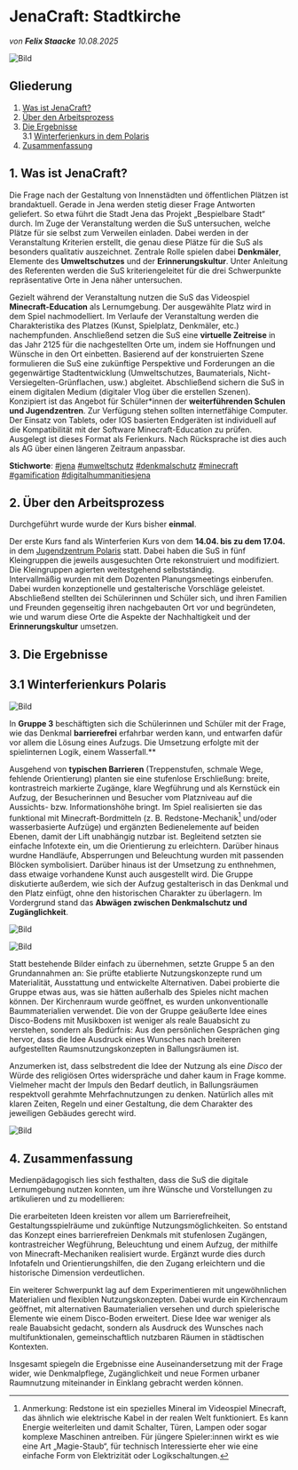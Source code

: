 
# JenaCraft: Stadtkirche

*von **Felix Staacke**   10.08.2025*

![Bild](https://github.com/Datenflix007/jenaCraftImages/raw/main/images/header.jpg)

## Gliederung

1. [Was ist JenaCraft?](#was-ist-jenacraft)
2. [Über den Arbeitsprozess](#2-über-den-arbeitsprozess)
3. [Die Ergebnisse](#3-die-ergebnisse)<br />
  3.1 [Winterferienkurs in dem Polaris](#31-winterferienkurs-polaris)
4. [Zusammenfassung](#4-zusammenfassung)

## 1. Was ist JenaCraft?

Die Frage nach der Gestaltung von Innenstädten und öffentlichen Plätzen ist brandaktuell. Gerade in Jena werden
stetig dieser Frage Antworten geliefert. So etwa führt die Stadt Jena das Projekt „Bespielbare Stadt“ durch.
Im Zuge der Veranstaltung werden die SuS untersuchen, welche Plätze für sie selbst zum Verweilen einladen. Dabei
werden in der Veranstaltung Kriterien erstellt, die genau diese Plätze für die SuS als besonders qualitativ
auszeichnet. Zentrale Rolle spielen dabei  **Denkmäler**, Elemente des **Umweltschutzes** und der **Erinnerungskultur**.
Unter Anleitung des Referenten werden die SuS kriteriengeleitet für die drei Schwerpunkte repräsentative Orte in
Jena näher untersuchen.

Gezielt während der Veranstaltung nutzen die SuS das Videospiel  **Minecraft-Education** als Lernumgebung. Der ausgewählte
Platz wird in dem Spiel nachmodelliert. Im Verlaufe der Veranstaltung werden die Charakteristika des Platzes (Kunst,
Spielplatz, Denkmäler, etc.) nachempfunden. Anschließend setzen die SuS eine **virtuelle Zeitreise** in das Jahr 2125
für die nachgestellten Orte um, indem sie Hoffnungen und Wünsche in den Ort einbetten. Basierend auf der
konstruierten Szene formulieren die SuS eine zukünftige Perspektive und Forderungen an die gegenwärtige
Stadtentwicklung (Umweltschutzes, Baumaterials, Nicht-Versiegelten-Grünflachen, usw.) abgleitet. Abschließend
sichern die SuS in einem digitalen Medium (digitaler Vlog über die erstellen Szenen).
Konzipiert ist das Angebot für Schüler*innen der **weiterführenden Schulen und Jugendzentren**. Zur Verfügung
stehen sollten internetfähige Computer. Der Einsatz von Tablets, oder IOS basierten Endgeräten ist individuell auf
die Kompatibilität mit der Software Minecraft-Education zu prüfen. Ausgelegt ist dieses Format als Ferienkurs. Nach
Rücksprache ist dies auch als AG über einen längeren Zeitraum anpassbar.

**Stichworte**: [#jena](https://4dcity.org/?scene=jena) [#umweltschutz](https://4dcity.org/?scene=jena) [#denkmalschutz](https://4dcity.org/?scene=jena) [#minecraft](https://4dcity.org/?scene=jena) [#gamification](https://4dcity.org/?scene=jena) [#digitalhummanitiesjena](https://4dcity.org/?scene=jena)

## 2. Über den Arbeitsprozess

Durchgeführt wurde wurde der Kurs bisher **einmal**. 

Der erste Kurs fand als Winterferien Kurs von dem **14.04. bis zu dem 17.04.** in dem [Jugendzentrum Polaris](https://polaris-jena.de/) statt. Dabei haben die SuS in fünf 
Kleingruppen die jeweils ausgesuchten Orte rekonstruiert und modifiziert. Die Kleingruppen agierten weitestgehend selbstständig.  
Intervallmäßig wurden mit dem Dozenten Planungsmeetings einberufen. Dabei wurden konzeptionelle und gestalterische 
Vorschläge geleistet.
Abschließend stellten dei Schülerinnen und Schüler sich, und ihren Familien und Freunden gegenseitig ihren nachgebauten 
Ort vor und begründeten, wie und warum diese Orte die Aspekte der Nachhaltigkeit und der **Erinnerungskultur** umsetzen.

## 3. Die Ergebnisse

## 3.1 Winterferienkurs Polaris

![Bild](https://github.com/Datenflix007/jenaCraftImages/raw/main/images/g3_1.png)

In **Gruppe 3** beschäftigten sich die Schülerinnen und Schüler mit der Frage, wie das Denkmal **barrierefrei** erfahrbar 
werden kann, und entwarfen dafür vor allem die Lösung eines Aufzugs. Die Umsetzung erfolgte mit der spielinternen Logik, 
einem Wasserfall.**

Ausgehend von **typischen Barrieren** (Treppenstufen, schmale Wege, fehlende Orientierung) planten sie eine stufenlose 
Erschließung: breite, kontrastreich markierte Zugänge, klare Wegführung und als Kernstück ein Aufzug, der Besucherinnen 
und Besucher vom Platzniveau auf die Aussichts- bzw. Informationshöhe bringt. Im Spiel realisierten sie das funktional 
mit Minecraft-Bordmitteln (z. B. Redstone-Mechanik[^1] und/oder wasserbasierte Aufzüge) und ergänzten Bedienelemente auf 
beiden Ebenen, damit der Lift unabhängig nutzbar ist. Begleitend setzten sie einfache Infotexte 
ein, um die Orientierung zu erleichtern. Darüber hinaus wurdne Handläufe, Absperrungen und Beleuchtung wurden mit passenden Blöcken symbolisiert. 
Darüber hinaus ist der Umsetzung zu enthnehmen, dass etwaige vorhandene Kunst auch ausgestellt wird. Die Gruppe diskutierte 
außerdem, wie sich der Aufzug gestalterisch in das Denkmal und den Platz einfügt, ohne den historischen Charakter zu 
überlagern. Im Vordergrund stand das **Abwägen zwischen Denkmalschutz und Zugänglichkeit**.



![Bild](https://github.com/Datenflix007/jenaCraftImages/raw/main/images/g3_3.png)

![Bild](https://github.com/Datenflix007/jenaCraftImages/raw/main/images/g5_3.png)

Statt bestehende Bilder einfach zu übernehmen, setzte Gruppe 5 an den Grundannahmen an: Sie prüfte etablierte 
Nutzungskonzepte rund um Materialität, Ausstattung und entwickelte Alternativen. Dabei probierte die Gruppe etwas aus, 
was sie hätten außerhalb des Spieles nicht machen können. Der Kirchenraum wurde geöffnet, es wurden unkonventionalle 
Baummaterialien verwendet. Die von der Gruppe geäußerte Idee eines Disco-Bodens mit Musikboxen ist weniger als reale Bauabsicht zu verstehen, sondern als Bedürfnis: Aus den persönlichen Gesprächen ging hervor, dass die Idee Ausdruck eines Wunsches nach breiteren aufgestellten Raumsnutzungskonzepten in Ballungsräumen ist. 

Anzumerken ist, dass selbstredent die Idee der Nutzung als eine *Disco* der Würde des religiösen Ortes widerspräche und daher kaum in Frage komme. Vielmeher macht der Impuls den Bedarf deutlich, in Ballungsräumen respektvoll gerahmte 
Mehrfachnutzungen zu denken. Natürlich alles mit klaren Zeiten, Regeln und einer Gestaltung, die dem Charakter des jeweiligen Gebäudes gerecht wird.

![Bild](https://github.com/Datenflix007/jenaCraftImages/raw/main/images/g5_6.png)

## 4. Zusammenfassung
Medienpädagogisch lies sich festhalten, dass die SuS die digitale Lernumgebung nutzen konnten, um ihre Wünsche und Vorstellungen zu artikulieren und zu modellieren:

Die erarbeiteten Ideen kreisten vor allem um Barrierefreiheit, Gestaltungsspielräume und zukünftige Nutzungsmöglichkeiten. So entstand das Konzept eines barrierefreien Denkmals mit stufenlosen Zugängen, kontrastreicher Wegführung, Beleuchtung und einem Aufzug, der mithilfe von Minecraft-Mechaniken realisiert wurde. Ergänzt wurde dies durch Infotafeln und Orientierungshilfen, die den Zugang erleichtern und die historische Dimension verdeutlichen.

Ein weiterer Schwerpunkt lag auf dem Experimentieren mit ungewöhnlichen Materialien und flexiblen Nutzungskonzepten. Dabei wurde ein Kirchenraum geöffnet, mit alternativen Baumaterialien versehen und durch spielerische Elemente wie einem Disco-Boden erweitert. Diese Idee war weniger als reale Bauabsicht gedacht, sondern als Ausdruck des Wunsches nach multifunktionalen, gemeinschaftlich nutzbaren Räumen in städtischen Kontexten.

Insgesamt spiegeln die Ergebnisse eine Auseinandersetzung mit der Frage wider, wie Denkmalpflege, Zugänglichkeit und neue Formen urbaner Raumnutzung miteinander in Einklang gebracht werden können.



[^1]: Anmerkung: Redstone ist ein spezielles Mineral im Videospiel Minecraft, das ähnlich wie elektrische Kabel in der realen Welt funktioniert. Es kann Energie weiterleiten und damit Schalter, Türen, Lampen oder sogar komplexe Maschinen antreiben. Für jüngere Spieler:innen wirkt es wie eine Art „Magie-Staub“, für technisch Interessierte eher wie eine einfache Form von Elektrizität oder Logikschaltungen.